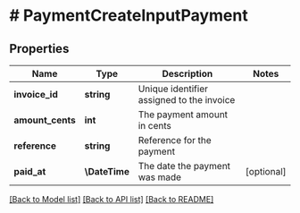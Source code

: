 # # PaymentCreateInputPayment

## Properties

Name | Type | Description | Notes
------------ | ------------- | ------------- | -------------
**invoice_id** | **string** | Unique identifier assigned to the invoice |
**amount_cents** | **int** | The payment amount in cents |
**reference** | **string** | Reference for the payment |
**paid_at** | **\DateTime** | The date the payment was made | [optional]

[[Back to Model list]](../../README.md#models) [[Back to API list]](../../README.md#endpoints) [[Back to README]](../../README.md)
